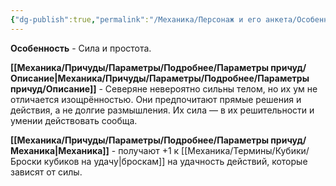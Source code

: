 ```yaml
---
{"dg-publish":true,"permalink":"/Механика/Персонаж и его анкета/Особенности расы/Сила и простота/","noteIcon":"","created":"2025-10-20T19:39:22.461+03:00","updated":"2025-10-20T13:31:29.580+03:00"}
---
```


**Особенность** - Сила и простота.

**[[Механика/Причуды/Параметры/Подробнее/Параметры причуд/Описание\|Механика/Причуды/Параметры/Подробнее/Параметры причуд/Описание]]** - Северяне невероятно сильны телом, но их ум не отличается изощрённостью. Они предпочитают прямые решения и действия, а не долгие размышления. Их сила — в их решительности и умении действовать сообща.

**[[Механика/Причуды/Параметры/Подробнее/Параметры причуд/Механика\|Механика]]** - получают +1 к [[Механика/Термины/Кубики/Броски кубиков на удачу\|броскам]] на удачность действий, которые зависят от силы. 

